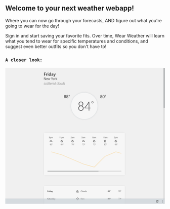 ## Welcome to your next weather webapp!

Where you can now go through your forecasts, AND figure out what you're going to wear for the day!

Sign in and start saving your favorite fits. Over time, Wear Weather will learn what you tend to wear for specific temperatures and conditions, and suggest even better outfits so you don't have to!


### `A closer look:`

![Wear Weather preview](src/assets/images/wearweather1.png)

